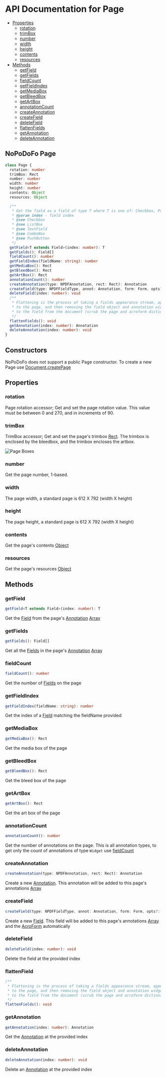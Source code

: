 # API Documentation for Page

* [Properties](#properties)
  * [rotation](#rotation)
  * [trimBox](#trimbox)
  * [number](#number)
  * [width](#width)
  * [height](#height)
  * [contents](#contents)
  * [resources](#resources)
* [Methods](#methods)
  * [getField](#getfield)
  * [getFields](#getfields)
  * [fieldCount](#fieldcount)
  * [getFieldIndex](#getfieldindex)
  * [getMediaBox](#getmediaBox)
  * [getBleedBox](#getbleedBox)
  * [getArtBox](#getartBox)
  * [annotationCount](#annotationcount)
  * [createAnnotation](#createannotation)
  * [createField](#createfield)
  * [deleteField](#deletefield)
  * [flattenFields](#flattenfields)
  * [getAnnotation](#getannotation)
  * [deleteAnnotation](#deleteannotation)

## NoPoDoFo Page

```typescript
class Page {
  rotation: number
  trimBox: Rect
  number: number
  width: number
  height: number
  contents: Object
  resources: Object

  /**
   * Get the field as a field of type T where T is one of: Checkbox, Pushbutton, Textfield, ComboBox, or ListField
   * @param index - field index
   * @see Checkbox
   * @see ListBox
   * @see TextField
   * @see ComboBox
   * @see PushButton
   */
  getField<T extends Field>(index: number): T
  getFields(): Field[]
  fieldCount(): number
  getFieldIndex(fieldName: string): number
  getMediaBox(): Rect
  getBleedBox(): Rect
  getArtBox(): Rect
  annotationCount(): number
  createAnnotation(type: NPDFAnnotation, rect: Rect): Annotation
  createField(type: NPDFFieldType, annot: Annotation, form: Form, opts?: Object): Field
  deleteField(index: number): void
  /**
   * Flattening is the process of taking a fields appearance stream, appending that appearance stream
   * to the page, and then removing the field object and annotation widget, and scrubbing all references 
   * to the field from the document (scrub the page and acroform dictionary)
   */
  flattenFields(): void
  getAnnotation(index: number): Annotation
  deleteAnnotation(index: number): void
}
```

## Constructors

NoPoDoFo does not support a public Page constructor. To create a new Page use [Document.createPage](./document.md#createpage)

## Properties

### rotation

Page rotation accessor; Get and set the page rotation value. This value must be between 0 and 270, and in increments of 90.

### trimBox

TrimBox accessor; Get and set the page's trimbox [Rect](./rect.md). The trimbox is enclosed by the bleedbox, and the trimbox encloses the artbox.

![Page Boxes](./page-boxes.png)

### number

Get the page number, 1-based.

### width

The page width, a standard page is 612 X 792 (width X height)

### height

The page height, a standard page is 612 X 792 (width X height)

### contents

Get the page's contents [Object](./object.md)

### resources

Get the page's resources [Object](./object.md)

## Methods

### getField

```typescript
getField<T extends Field>(index: number): T
```

Get the [Field](./field.md) from the page's [Annotation](./annotations.md) [Array](./array.md)

### getFields

```typescript
getFields(): Field[]
```

Get all the [Fields](./field.md) in the page's [Annotation](./annotations.md) [Array](./array.md)

### fieldCount

```typescript
fieldCount(): number
```

Get the number of [Fields](./field.md) on the page

### getFieldIndex

```typescript
getFieldIndex(fieldName: string): number
```

Get the index of a [Field](./field.md) matching the fieldName provided

### getMediaBox

```typescript
getMediaBox(): Rect
```

Get the media box of the page

### getBleedBox

```typescript
getBleedBox(): Rect
```

Get the bleed box of the page

### getArtBox

```typescript
getArtBox(): Rect
```

Get the art box of the page

### annotationCount

```typescript
annotationCount(): number
```

Get the number of annotations on the page. This is all annotation types, to get only the count of annotations of type `Widget`
use [fieldCount](#fieldcount)

### createAnnotation

```typescript
createAnnotation(type: NPDFAnnotation, rect: Rect): Annotation
```

Create a new [Annotation](./annotations.md). This annotation will be added to this page's annotations [Array](./array.md)

### createField

```typescript
createField(type: NPDFFieldType, annot: Annotation, form: Form, opts?: Object): Field
```

Create a new [Field](./field.md). This field  will be added to this page's annotations [Array](./array.md) and the [AcroForm](./form.md) automatically

### deleteField

```typescript
deleteField(index: number): void
```

Delete the field at the provided index

### flattenField

```typescript
/**
 * Flattening is the process of taking a fields appearance stream, appending that appearance stream
 * to the page, and then removing the field object and annotation widget, and scrubbing all references 
 * to the field from the document (scrub the page and acroform dictionary)
 */
flattenFields(): void
```

### getAnnotation

```typescript
getAnnotation(index: number): Annotation
```

Get the [Annotation](./annotations.md) at the provided index

### deleteAnnotation

```typescript
deleteAnnotation(index: number): void
```

Delete an [Annotation](./annotations.md) at the provided index